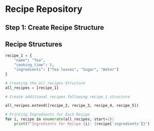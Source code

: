 # Recipe Repository

## Step 1: Create Recipe Structure

## Recipe Structures

```python
recipe_1 = {
    "name": "Tea",
    "cooking_time": 5,
    "ingredients": ["Tea leaves", "Sugar", "Water"]
}

# Creating the all_recipes Structure
all_recipes = [recipe_1]

# Create additional recipes following recipe_1 structure

all_recipes.extend([recipe_2, recipe_3, recipe_4, recipe_5])

# Printing Ingredients for Each Recipe
for i, recipe in enumerate(all_recipes, start=1):
    print(f"Ingredients for Recipe {i}: {recipe['ingredients']}")
